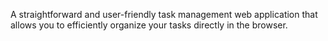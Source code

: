 A straightforward and user-friendly task management web application that allows you to efficiently organize your tasks directly in the browser.
